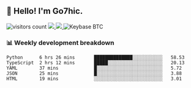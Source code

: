 ## 👋 Hello! I'm Go7hic.

 ![visitors count](https://visitors-by-url-pls-dont-use-this-in-your-repo.vercel.app/Go7hic-github-readme)
 <a href="https://twitter.com/Go7hic">
    <img src="https://img.shields.io/badge/-@Go7hic-1ca0f1?style=flat-square&labelColor=1ca0f1&logo=twitter&logoColor=white&link=https://twitter.com/Go7hic">
   <a/>
   <a href="mailto:gtfx0209@gmail.com">
    <img src="https://img.shields.io/badge/-gtfx0209@gmail.com-c14438?style=flat-square&logo=Gmail&logoColor=white&link=mailto:gtfx0209@gmail.com">
   <a/>
    ![Keybase BTC](https://img.shields.io/keybase/btc/Go7hic)
 <!--
🔭 I’m currently working
🌱 I’m currently learning
💬 Ask me about 
📫 How to reach me: 
⚡ Fun fact: 
-->
 <!--
![My Github Stats](https://github-readme-stats.vercel.app/api?username=Go7hic&show_icons=true&count_private=true)

-->

### 📊 Weekly development breakdown
<!--START_SECTION:waka-->
```text
Python      6 hrs 26 mins       ██████████████░░░░░░░░░░░   58.53 
TypeScript  2 hrs 12 mins       █████░░░░░░░░░░░░░░░░░░░░   20.13 
YAML        37 mins             █░░░░░░░░░░░░░░░░░░░░░░░░   5.72 
JSON        25 mins             █░░░░░░░░░░░░░░░░░░░░░░░░   3.88 
HTML        19 mins             ░░░░░░░░░░░░░░░░░░░░░░░░░   3.01
```
<!--END_SECTION:waka-->
    

